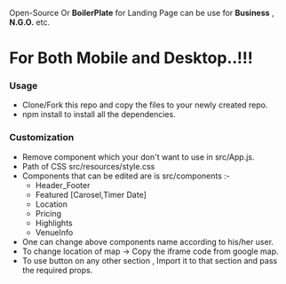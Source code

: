 Open-Source Or __BoilerPlate__ for Landing Page can be use for __Business__ , __N.G.O.__ etc.
# For Both Mobile and Desktop..!!!

### Usage
* Clone/Fork this repo and copy the files to your newly created repo.
* npm install to install all the dependencies.

### Customization
* Remove component which your don't want to use in src/App.js.
* Path of CSS src/resources/style.css
* Components that can be edited are is src/components :-
  * Header_Footer
  * Featured [Carosel,Timer Date]
  * Location
  * Pricing
  * Highlights
  * VenueInfo
* One can change above components name according to his/her user.
* To change location of map -> Copy the iframe code from google map.
* To use button on any other section , Import it to that section and pass the required props.
